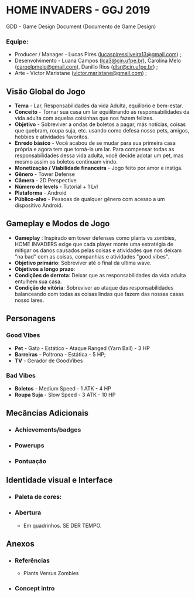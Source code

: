 HOME INVADERS - GGJ 2019
========================
GDD - Game Design Document
(Documento de Game Design)

### Equipe:
+ Producer / Manager - Lucas Pires (lucaspiressilveira13@gmail.com) ;
+ Desenvolvimento - Luana Campos (lca3@cin.ufpe.br), Carolina Melo (caroolpmelo@gmail.com), Danillo Rios (dlsr@cin.ufpe.br) ;
+ Arte - Victor Maristane (victor.maristane@gmail.com) ;

Visão Global do Jogo
--------------------
+ **Tema** - Lar, Responsabilidades da vida Adulta, equilibrio e bem-estar.
+ **Conceito** -  Tornar sua casa um lar equilibrando as responsabilidades da vida adulta com aquelas coisinhas que nos fazem felizes.
+ **Objetivo** - Sobreviver a ondas de boletos a pagar, más notícias, coisas que quebram, roupa suja, etc. usando como defesa nosso pets, amigos, hobbies e atividades favoritos.
+ **Enredo básico** - Você acabou de se mudar para sua primeira casa própria e agora tem que torná-la um lar. Para compensar todas as responsabilidades dessa vida adulta, você decide adotar um pet, mas mesmo assim os boletos continuam vindo.
+ **Monetização / Viabilidade financeira** - Jogo feito por amor e instiga.
+ **Gênero** - Tower Defense
+ **Câmera**  - 2D Perspective
+ **Número de levels** - Tutorial + 1 Lvl
+ **Plataforma** - Android
+ **Público-alvo** - Pessoas de qualquer gênero com acesso a um dispositivo Android.

Gameplay e Modos de Jogo
------------------------

+ **Gameplay** : Inspirado em tower defenses como plants vs zombies, HOME INVADERS exige que cada player monte uma estratégia de mitigar os danos causados pelas coisas e atividades que nos deixam "na bad" com as coisas, companhias e atividades "good vibes".
+ **Objetivo primário**: Sobreviver até o final da ultima wave.
+ **Objetivos a longo prazo**: 
+ **Condições de derrota**: Deixar que as responsabilidades da vida adulta entulhem sua casa.
+ **Condição de vitória**: Sobreviver ao ataque das responsabilidades balanceando com todas as coisas lindas que fazem das nossas casas nosso lares.

Personagens 
-------------
### **Good Vibes** 
+ **Pet** - Gato - Estático - Ataque Ranged (Yarn Ball) - 3 HP
+ **Barreiras** - Poltrona - Estática - 5 HP;
+ **TV** -  Gerador de GoodVibes


### **Bad Vibes** 
+ **Boletos** - Medium Speed - 1 ATK - 4 HP
+ **Roupa Suja** - Slow Speed - 3 ATK - 10 HP

Mecâncias Adicionais
------
+ ### Achievements/badges
+ ### Powerups
+ ### Pontuação

Identidade visual e Interface
-----------------------------
+ ### **Paleta de cores**: 
+ ### **Abertura**
  + Em quadrinhos. SE DER TEMPO.

Anexos
-------
+ ### **Referências**
  * Plants Versus Zombies
+ ### **Concept intro**
